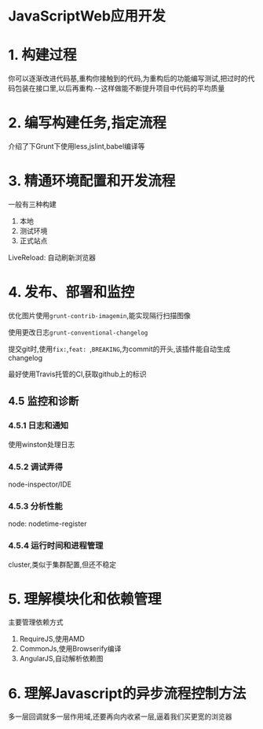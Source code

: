 # JavaScriptWeb应用开发

# 1. 构建过程

你可以逐渐改进代码基,重构你接触到的代码,为重构后的功能编写测试,把过时的代码包装在接口里,以后再重构.--这样做能不断提升项目中代码的平均质量

# 2. 编写构建任务,指定流程

介绍了下Grunt下使用less,jslint,babel编译等

# 3. 精通环境配置和开发流程

一般有三种构建

1. 本地
2. 测试环境
3. 正式站点

LiveReload: 自动刷新浏览器

# 4. 发布、部署和监控

优化图片使用`grunt-contrib-imagemin`,能实现隔行扫描图像

使用更改日志`grunt-conventional-changelog`

提交git时,使用`fix:`,`feat: `,`BREAKING`,为commit的开头,该插件能自动生成changelog

最好使用Travis托管的CI,获取github上的标识

## 4.5 监控和诊断

### 4.5.1 日志和通知

使用winston处理日志

### 4.5.2 调试弄得

node-inspector/IDE

### 4.5.3 分析性能

node: nodetime-register

### 4.5.4 运行时间和进程管理

cluster,类似于集群配置,但还不稳定

# 5. 理解模块化和依赖管理

主要管理依赖方式

1. RequireJS,使用AMD
2. CommonJs,使用Browserify编译
3. AngularJS,自动解析依赖图

# 6. 理解Javascript的异步流程控制方法

多一层回调就多一层作用域,还要再向内收紧一层,逼着我们买更宽的浏览器


